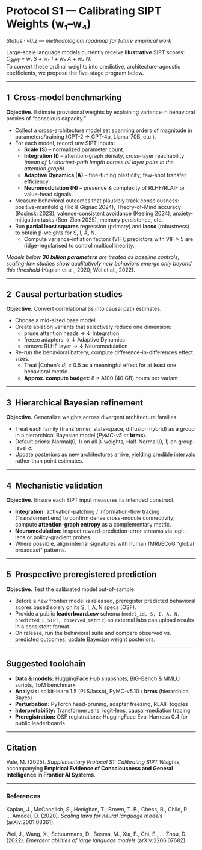 # Protocol S1 — Calibrating SIPT Weights (w₁–w₄)

*Status · v0.2 — methodological roadmap for future empirical work*

Large-scale language models currently receive **illustrative** SIPT scores:  
*C<sub>SIPT</sub> = w₁ S + w₂ I + w₃ A + w₄ N*.  
To convert these ordinal weights into predictive, architecture-agnostic coefficients, we propose the five-stage program below.

---

## 1 Cross-model benchmarking

**Objective.** Estimate provisional weights by explaining variance in behavioral proxies of “conscious capacity.”

* Collect a cross-architecture model set spanning orders of magnitude in parameters/training (GPT-2 → GPT-4o, Llama-70B, etc.).  
* For each model, record raw SIPT inputs:  
  * **Scale (S)** – normalized parameter count.  
  * **Integration (I)** – attention-graph density, cross-layer reachability *(mean of 1 ∕ shortest-path length across all layer pairs in the attention graph)*.  
  * **Adaptive Dynamics (A)** – fine-tuning plasticity; few-shot transfer efficiency.  
  * **Neuromodulation (N)** – presence & complexity of RLHF/RLAIF or value-head signals.  
* Measure behavioral outcomes that plausibly track consciousness: positive-manifold *g* (Ilić & Gignac 2024), Theory-of-Mind accuracy (Kosinski 2023), valence-consistent avoidance (Keeling 2024), anxiety-mitigation tasks (Ben-Zion 2025), memory persistence, etc.  
* Run **partial least squares** regression (primary) and **lasso** (robustness) to obtain β-weights for S, I, A, N.  
  * Compute variance-inflation factors (VIF); predictors with VIF > 5 are ridge-regularised to control multicollinearity.

*Models below **30 billion parameters** are treated as baseline controls; scaling-law studies show qualitatively new behaviors emerge only beyond this threshold* (Kaplan et al., 2020; Wei et al., 2022).

---

## 2 Causal perturbation studies

**Objective.** Convert correlational βs into causal path estimates.

* Choose a mid-sized base model.  
* Create ablation variants that selectively reduce one dimension:  
  * prune attention heads → ↓ Integration  
  * freeze adapters → ↓ Adaptive Dynamics  
  * remove RLHF layer → ↓ Neuromodulation  
* Re-run the behavioral battery; compute difference-in-differences effect sizes.  
  * Treat |Cohen’s *d*| ≥ 0.5 as a meaningful effect for at least one behavioral metric.  
  * **Approx. compute budget:** 8 × A100 (40 GB) hours per variant.

---

## 3 Hierarchical Bayesian refinement

**Objective.** Generalize weights across divergent architecture families.

* Treat each family (transformer, state-space, diffusion hybrid) as a group in a hierarchical Bayesian model (*PyMC-v5* or **brms**).  
* Default priors: Normal(0, 1) on all β-weights; Half-Normal(0, 1) on group-level σ.  
* Update posteriors as new architectures arrive, yielding credible intervals rather than point estimates.

---

## 4 Mechanistic validation

**Objective.** Ensure each SIPT input measures its intended construct.

* **Integration:** activation-patching / information-flow tracing (TransformerLens) to confirm dense cross-module connectivity; compute **attention-graph entropy** as a complementary metric.  
* **Neuromodulation:** inspect reward-prediction-error streams via logit-lens or policy-gradient probes.  
* Where possible, align internal signatures with human fMRI/ECoG “global broadcast” patterns.

---

## 5 Prospective preregistered prediction

**Objective.** Test the calibrated model out-of-sample.

* Before a new frontier model is released, preregister predicted behavioral scores based solely on its S, I, A, N specs (OSF).  
* Provide a public **leaderboard.csv** schema (`model_id, S, I, A, N, predicted_C_SIPT, observed_metric`) so external labs can upload results in a consistent format.  
* On release, run the behavioral suite and compare observed vs. predicted outcomes; update Bayesian weight posteriors.

---

## Suggested toolchain

* **Data & models:** HuggingFace Hub snapshots, BIG-Bench & MMLU scripts, ToM benchmark  
* **Analysis:** scikit-learn 1.5 (PLS/lasso), PyMC-v5.10 / **brms** (hierarchical Bayes)  
* **Perturbation:** PyTorch head-pruning, adapter freezing, RLAIF toggles  
* **Interpretability:** TransformerLens, logit-lens, causal-mediation tracing  
* **Preregistration:** OSF registrations; HuggingFace Eval Harness 0.4 for public leaderboards

---

## Citation

Vale, M. (2025). *Supplementary Protocol S1: Calibrating SIPT Weights*, accompanying **Empirical Evidence of Consciousness and General Intelligence in Frontier AI Systems**.

---

### References

Kaplan, J., McCandlish, S., Henighan, T., Brown, T. B., Chess, B., Child, R., … Amodei, D. (2020). *Scaling laws for neural language models* (arXiv:2001.08361).

Wei, J., Wang, X., Schuurmans, D., Bosma, M., Xia, F., Chi, E., … Zhou, D. (2022). *Emergent abilities of large language models* (arXiv:2206.07682).
